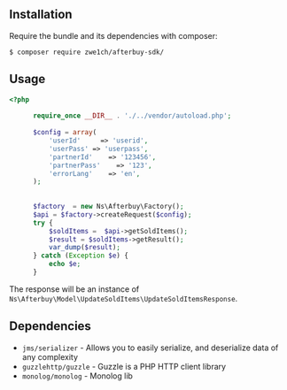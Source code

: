 Installation
----------------------------------------------------------------

Require the bundle and its dependencies with composer:

    $ composer require zwe1ch/afterbuy-sdk/
 
Usage
----------------------------------------------------------------

```php
<?php
      
      require_once __DIR__ . './../vendor/autoload.php';
      
      $config = array(
          'userId'     => 'userid',
          'userPass' => 'userpass',
          'partnerId'    => '123456',
          'partnerPass'    => '123',
          'errorLang'    => 'en',
      );
      
      
      $factory  = new Ns\Afterbuy\Factory();
      $api = $factory->createRequest($config);
      try {
          $soldItems =  $api->getSoldItems();
          $result = $soldItems->getResult();
          var_dump($result);
      } catch (Exception $e) {
          echo $e;
      }
```

The response will be an instance of `Ns\Afterbuy\Model\UpdateSoldItems\UpdateSoldItemsResponse`.

Dependencies
----------------------------------------------------------------
* `jms/serializer` - Allows you to easily serialize, and deserialize data of any complexity
* `guzzlehttp/guzzle` - Guzzle is a PHP HTTP client library
* `monolog/monolog` - Monolog lib
